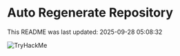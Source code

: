# Auto Regenerate Repository

This README was last updated: 2025-09-28 05:08:32

 ![TryHackMe](https://tryhackme.com/badge/533634)